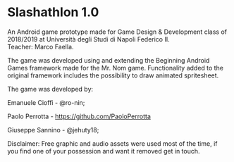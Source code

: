 # Slashathlon 1.0

An Android game prototype made for Game Design & Development class of 2018/2019 at Università degli Studi di Napoli Federico II.  
Teacher: Marco Faella.

The game was developed using and extending the Beginning Android Games framework made for the Mr. Nom game.
Functionality added to the original framework includes the possibility to draw animated spritesheet.

The game was developed by:  

  Emanuele Cioffi - @ro-nin;  
  
  Paolo Perrotta - https://github.com/PaoloPerrotta
  
  Giuseppe Sannino - @jehuty18;


Disclaimer: Free graphic and audio assets were used most of the time, if you find one of your possession and want it removed get in touch.
